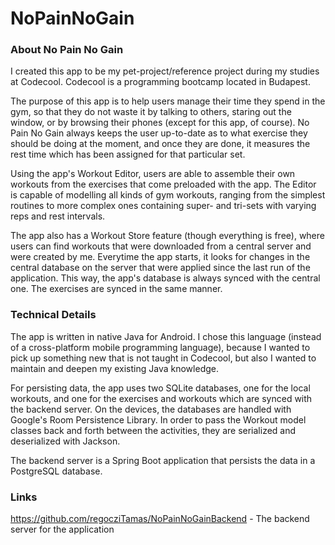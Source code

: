 # NoPainNoGain

### About No Pain No Gain
I created this app to be my pet-project/reference project during my studies at Codecool. Codecool is a programming bootcamp located in Budapest.

The purpose of this app is to help users manage their time they spend in the gym, so that they do not waste it by talking to others, staring out the window, or by browsing their phones (except for this app, of course). No Pain No Gain always keeps the user up-to-date as to what exercise they should be doing at the moment, and once they are done, it measures the rest time which has been assigned for that particular set.

Using the app's Workout Editor, users are able to assemble their own workouts from the exercises that come preloaded with the app. The Editor is capable of modelling all kinds of gym workouts, ranging from the simplest routines to more complex ones containing super- and tri-sets with varying reps and rest intervals.

The app also has a Workout Store feature (though everything is free), where users can find workouts that were downloaded from a central server and were created by me. Everytime the app starts, it looks for changes in the central database on the server that were applied since the last run of the application. This way, the app's database is always synced with the central one. The exercises are synced in the same manner. 

### Technical Details
The app is written in native Java for Android. I chose this language (instead of a cross-platform mobile programming language), because I wanted to pick up something new that is not taught in Codecool, but also I wanted to maintain and deepen my existing Java knowledge. 

For persisting data, the app uses two SQLite databases, one for the local workouts, and one for the exercises and workouts which are synced with the backend server. On the devices, the databases are handled with Google's Room Persistence Library. In order to pass the Workout model classes back and forth between the activities, they are serialized and deserialized with Jackson.

The backend server is a Spring Boot application that persists the data in a PostgreSQL database. 

### Links
https://github.com/regocziTamas/NoPainNoGainBackend - The backend server for the application
